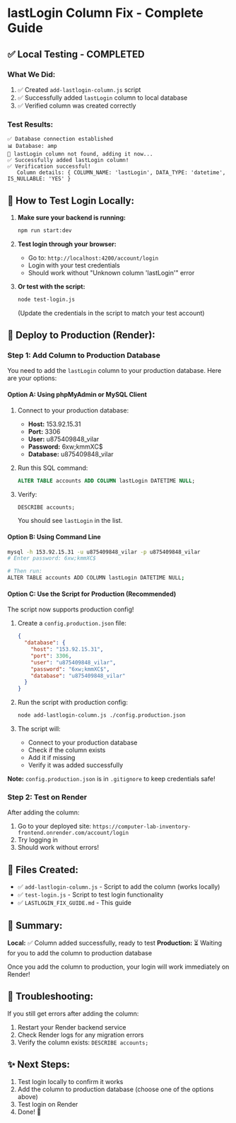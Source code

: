 # lastLogin Column Fix - Complete Guide

## ✅ Local Testing - COMPLETED

### What We Did:
1. ✅ Created `add-lastlogin-column.js` script
2. ✅ Successfully added `lastLogin` column to local database
3. ✅ Verified column was created correctly

### Test Results:
```
✅ Database connection established
📊 Database: amp
📝 lastLogin column not found, adding it now...
✅ Successfully added lastLogin column!
✅ Verification successful!
   Column details: { COLUMN_NAME: 'lastLogin', DATA_TYPE: 'datetime', IS_NULLABLE: 'YES' }
```

## 🧪 How to Test Login Locally:

1. **Make sure your backend is running:**
   ```bash
   npm run start:dev
   ```

2. **Test login through your browser:**
   - Go to: `http://localhost:4200/account/login`
   - Login with your test credentials
   - Should work without "Unknown column 'lastLogin'" error

3. **Or test with the script:**
   ```bash
   node test-login.js
   ```
   (Update the credentials in the script to match your test account)

## 🚀 Deploy to Production (Render):

### Step 1: Add Column to Production Database

You need to add the `lastLogin` column to your production database. Here are your options:

#### **Option A: Using phpMyAdmin or MySQL Client**

1. Connect to your production database:
   - **Host:** 153.92.15.31
   - **Port:** 3306
   - **User:** u875409848_vilar
   - **Password:** 6xw;kmmXC$
   - **Database:** u875409848_vilar

2. Run this SQL command:
   ```sql
   ALTER TABLE accounts ADD COLUMN lastLogin DATETIME NULL;
   ```

3. Verify:
   ```sql
   DESCRIBE accounts;
   ```
   You should see `lastLogin` in the list.

#### **Option B: Using Command Line**

```bash
mysql -h 153.92.15.31 -u u875409848_vilar -p u875409848_vilar
# Enter password: 6xw;kmmXC$

# Then run:
ALTER TABLE accounts ADD COLUMN lastLogin DATETIME NULL;
```

#### **Option C: Use the Script for Production (Recommended)**

The script now supports production config!

1. Create a `config.production.json` file:
   ```json
   {
     "database": {
       "host": "153.92.15.31",
       "port": 3306,
       "user": "u875409848_vilar",
       "password": "6xw;kmmXC$",
       "database": "u875409848_vilar"
     }
   }
   ```

2. Run the script with production config:
   ```bash
   node add-lastlogin-column.js ./config.production.json
   ```

3. The script will:
   - Connect to your production database
   - Check if the column exists
   - Add it if missing
   - Verify it was added successfully

**Note:** `config.production.json` is in `.gitignore` to keep credentials safe!

### Step 2: Test on Render

After adding the column:
1. Go to your deployed site: `https://computer-lab-inventory-frontend.onrender.com/account/login`
2. Try logging in
3. Should work without errors!

## 📝 Files Created:

- ✅ `add-lastlogin-column.js` - Script to add the column (works locally)
- ✅ `test-login.js` - Script to test login functionality
- ✅ `LASTLOGIN_FIX_GUIDE.md` - This guide

## 🎯 Summary:

**Local:** ✅ Column added successfully, ready to test
**Production:** ⏳ Waiting for you to add the column to production database

Once you add the column to production, your login will work immediately on Render!

## 🔧 Troubleshooting:

If you still get errors after adding the column:
1. Restart your Render backend service
2. Check Render logs for any migration errors
3. Verify the column exists: `DESCRIBE accounts;`

## ✨ Next Steps:

1. Test login locally to confirm it works
2. Add the column to production database (choose one of the options above)
3. Test login on Render
4. Done! 🎉

